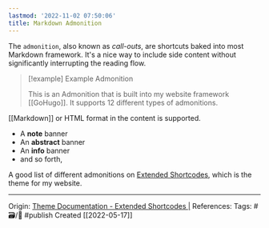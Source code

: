 ```yaml
---
lastmod: '2022-11-02 07:50:06'
title: Markdown Admonition
---
```


The `admonition`, also known as _call-outs_, are shortcuts baked into most Markdown framework. It's a nice way to include side content without significantly interrupting the reading flow.

> [!example] Example Admonition
>
> This is an Admonition that is built into my website framework [[GoHugo]]. It supports 12 different types of admonitions.


[[Markdown]] or HTML format in the content is supported.
- A **note** banner
- An **abstract** banner
- An **info** banner
- and so forth, 

A good list of different admonitions on [Extended Shortcodes](https://ublogger.netlify.app/theme-documentation-extended-shortcodes/), which is the theme for my website.

---
Origin: [Theme Documentation - Extended Shortcodes |](https://ublogger.netlify.app/theme-documentation-extended-shortcodes/) 
References: 
Tags: #🗃/🌻 #publish 
Created [[2022-05-17]]
